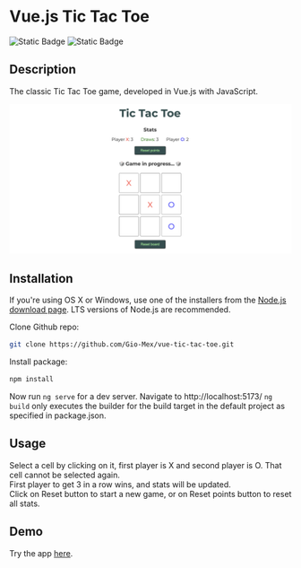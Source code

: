 # Vue.js Tic Tac Toe
![Static Badge](https://img.shields.io/badge/JAVASCRIPT-black?style=for-the-badge&logo=JavaScript)
![Static Badge](https://img.shields.io/badge/VUE.js-black?style=for-the-badge&logo=Vue.js)

## Description

The classic Tic Tac Toe game, developed in Vue.js with JavaScript.

![Screenshot of post-list](public/img/home-img.png)

## Installation

If you're using OS X or Windows, use one of the installers from the
 [Node.js download page](https://nodejs.org/en/download/). LTS versions of
  Node.js are recommended.

Clone Github repo:

```bash
git clone https://github.com/Gio-Mex/vue-tic-tac-toe.git
```

Install package:

```bash
npm install
```
Now run `ng serve` for a dev server. Navigate to http://localhost:5173/
`ng build` only executes the builder for the build target in the default project
 as specified in package.json. 

## Usage 
Select a cell by clicking on it, first player is X and second player is O. That cell cannot be selected again.  
First player to get 3 in a row wins, and stats will be updated.  
Click on Reset button to start a new game, or on Reset points button to reset all stats.

## Demo
Try the app [here](https://vue-tictactoe-game.netlify.app).
